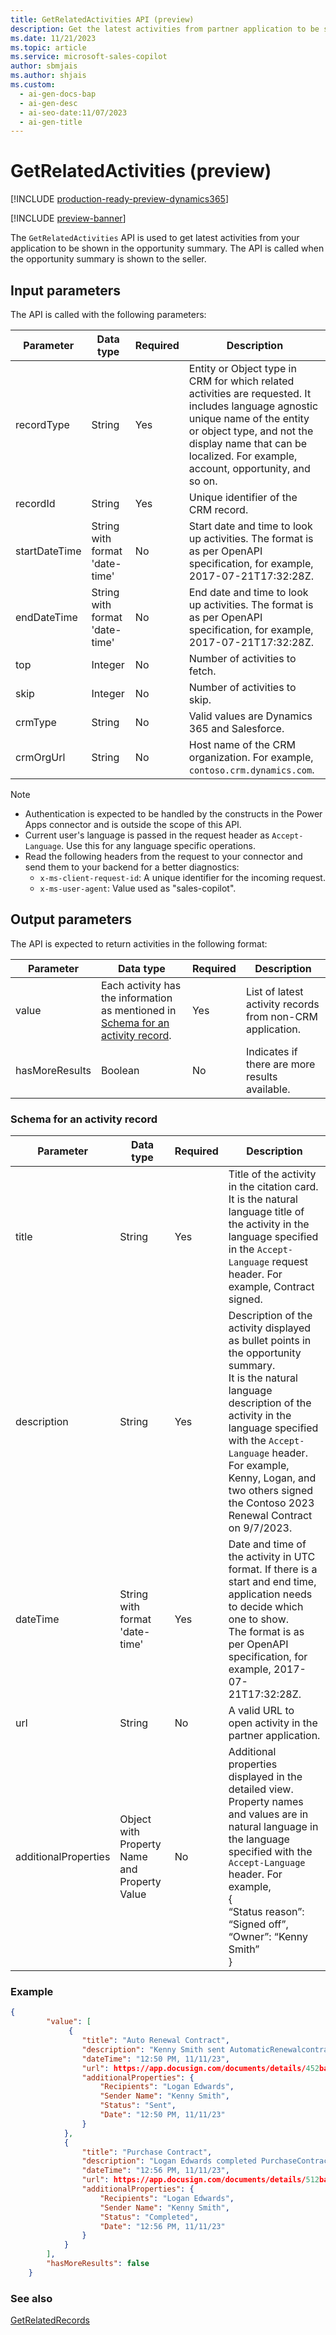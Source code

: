 ```yaml
---
title: GetRelatedActivities API (preview)
description: Get the latest activities from partner application to be shown in the opportunity summary.
ms.date: 11/21/2023
ms.topic: article
ms.service: microsoft-sales-copilot
author: sbmjais
ms.author: shjais
ms.custom:
  - ai-gen-docs-bap
  - ai-gen-desc
  - ai-seo-date:11/07/2023
  - ai-gen-title
---
```


# GetRelatedActivities (preview)

[!INCLUDE [production-ready-preview-dynamics365](includes/production-ready-preview-dynamics365.md)]

[!INCLUDE [preview-banner](includes/preview-banner.md)]

The `GetRelatedActivities` API is used to get latest activities from your application to be shown in the opportunity summary. The API is called when the opportunity summary is shown to the seller. 

## Input parameters

The API is called with the following parameters:

|Parameter|Data type|Required|Description|
|---------|----|--------|-----------|
|recordType|String|Yes|Entity or Object type in CRM for which related activities are requested. It includes language agnostic unique name of the entity or object type, and not the display name that can be localized. For example, account, opportunity, and so on.|
|recordId|String|Yes|Unique identifier of the CRM record.|
|startDateTime|String with format 'date-time'|No|Start date and time to look up activities. The format is as per OpenAPI specification, for example, 2017-07-21T17:32:28Z.|
|endDateTime|String with format 'date-time'|No|End date and time to look up activities. The format is as per OpenAPI specification, for example, 2017-07-21T17:32:28Z.|
|top|Integer|No|Number of activities to fetch.|
|skip|Integer|No|Number of activities to skip.|
|crmType|String|No|Valid values are Dynamics 365 and Salesforce.|
crmOrgUrl|String|No|Host name of the CRM organization. For example, `contoso.crm.dynamics.com`.|

> [!NOTE]
> - Authentication is expected to be handled by the constructs in the Power Apps connector and is outside the scope of this API.
> - Current user's language is passed in the request header as `Accept-Language`. Use this for any language specific operations.
> - Read the following headers from the request to your connector and send them to your backend for a better diagnostics:
>   - `x-ms-client-request-id`: A unique identifier for the incoming request. 
>   - `x-ms-user-agent`: Value used as "sales-copilot".

## Output parameters

The API is expected to return activities in the following format:

|Parameter|Data type|Required|Description|
|---------|----|--------|-----------|
|value|Each activity has the information as mentioned in [Schema for an activity record](#schema-for-an-activity-record).|Yes|List of latest activity records from non-CRM application.|
|hasMoreResults|Boolean|No|Indicates if there are more results available.|

### Schema for an activity record

|Parameter|Data type|Required|Description|
|---------|----|--------|-----------|
|title|String|Yes|Title of the activity in the citation card.<br>It is the natural language title of the activity in the language specified in the `Accept-Language` request header. For example, Contract signed.|
|description|String|Yes|Description of the activity displayed as bullet points in the opportunity summary.<br>It is the natural language description of the activity in the language specified with the `Accept-Language` header. For example, Kenny, Logan, and two others signed the Contoso 2023 Renewal Contract on 9/7/2023.|    
|dateTime|String with format 'date-time'|Yes|Date and time of the activity in UTC format. If there is a start and end time, application needs to decide which one to show.<br>The format is as per OpenAPI specification, for example, 2017-07-21T17:32:28Z.|
|url|String|No|A valid URL to open activity in the partner application.|
|additionalProperties|Object with Property Name and Property Value|No|Additional properties displayed in the detailed view. Property names and values are in natural language in the language specified with the `Accept-Language` header. For example, <br>{<br>“Status reason”: “Signed off”,<br>“Owner”: “Kenny Smith”<br>}|

### Example

```json
{
        "value": [
             {
                "title": "Auto Renewal Contract",
                "description": "Kenny Smith sent AutomaticRenewalcontract.docx on 11/11/2023 12:50:53 PM",
                "dateTime": "12:50 PM, 11/11/23",
                "url": https://app.docusign.com/documents/details/452bafd1-2342-42ab-8eff-a586dbd0d90b,
                "additionalProperties": {
                    "Recipients": "Logan Edwards",
                    "Sender Name": "Kenny Smith",
                    "Status": "Sent",
                    "Date": "12:50 PM, 11/11/23"
                }
            },
            {
                "title": "Purchase Contract",
                "description": "Logan Edwards completed PurchaseContract.docx on 11/11/2023 12:56:14 PM",
                "dateTime": "12:56 PM, 11/11/23",
                "url": https://app.docusign.com/documents/details/512bafd1-2342-42ab-8eff-a586dbd0d90b,
                "additionalProperties": {
                    "Recipients": "Logan Edwards",
                    "Sender Name": "Kenny Smith",
                    "Status": "Completed",
                    "Date": "12:56 PM, 11/11/23"
                }
            }
        ],
        "hasMoreResults": false
    }

```

### See also

[GetRelatedRecords](api-get-related-records.md)